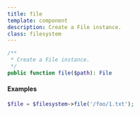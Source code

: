 ```yaml
---
title: file
template: component
description: Create a File instance.
class: filesystem
---
```


```php
/**
 * Create a File instance.
 */
public function file($path): File
```

#### Examples

```php
$file = $filesystem->file('/foo/1.txt');
```
